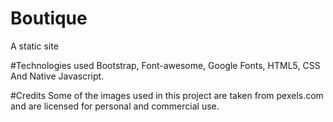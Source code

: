 # Boutique
A static site

#Technologies used
Bootstrap, Font-awesome, Google Fonts, HTML5, CSS And Native Javascript.

#Credits
Some of the images used in this project are taken from pexels.com and are licensed for personal and commercial use.
